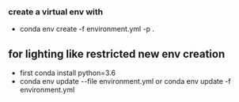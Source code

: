 ### create a virtual env with 
- conda env create -f environment.yml -p .

## for lighting like restricted new env creation
 - first 
    conda install python=3.6
 - conda env update --file environment.yml or conda env update -f environment.yml